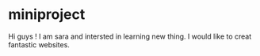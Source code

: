 # miniproject
Hi guys !
I am sara and intersted in learning new thing.
I would like to creat fantastic websites.
